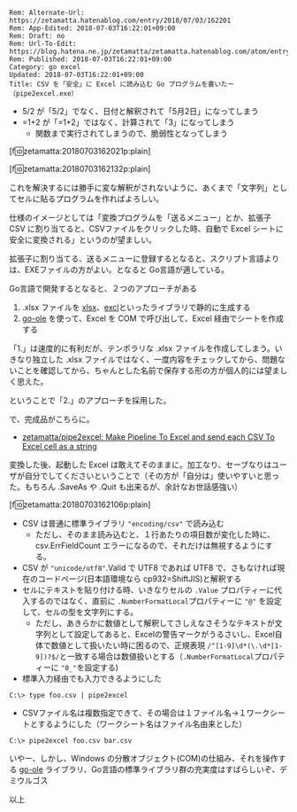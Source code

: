 ```header
Rem: Alternate-Url: https://zetamatta.hatenablog.com/entry/2018/07/03/162201
Rem: App-Edited: 2018-07-03T16:22:01+09:00
Rem: Draft: no
Rem: Url-To-Edit: https://blog.hatena.ne.jp/zetamatta/zetamatta.hatenablog.com/atom/entry/10257846132597680424
Rem: Published: 2018-07-03T16:22:01+09:00
Category: go excel
Updated: 2018-07-03T16:22:01+09:00
Title: CSV を「安全」に Excel に読み込む Go プログラムを書いたー（pipe2excel.exe）
```
* 5/2 が「5/2」でなく、日付と解釈されて「5月2日」になってしまう
* =1+2 が「=1+2」ではなく、計算されて「3」になってしまう
    * 関数まで実行されてしまうので、脆弱性となってしまう

[f:id:zetamatta:20180703162021p:plain]

[f:id:zetamatta:20180703162132p:plain]

これを解決するには勝手に変な解釈がされないように、あくまで「文字列」としてセルに貼るプログラムを作ればよろしい。

仕様のイメージとしては「変換プログラムを「送るメニュー」とか、拡張子 CSV に割り当てると、CSVファイルをクリックした時、自動で Excel シートに安全に変換される」というのが望ましい。

拡張子に割り当てる、送るメニューに登録するとなると、スクリプト言語よりは、EXEファイルの方がよい。となると Go言語が適している。

Go言語で開発するとなると、２つのアプローチがある

1. .xlsx ファイルを [xlsx](https://github.com/tealeg/xlsx)、[excl](https://github.com/loadoff/excl)といったライブラリで静的に生成する
2. [go-ole](https://github.com/go-ole/go-ole) を使って、Excel を COM で呼び出して、Excel 経由でシートを作成する

「1.」は速度的に有利だが、テンポラリな .xlsx ファイルを作成してしまう。いきなり独立した .xlsx ファイルではなく、一度内容をチェックしてから、問題ないことを確認してから、ちゃんとした名前で保存する形の方が個人的には望ましく思えた。

ということで「2.」のアプローチを採用した。

で、完成品がこちらに。

* [zetamatta/pipe2excel: Make Pipeline To Excel and send each CSV To Excel cell as a string](https://github.com/zetamatta/pipe2excel)

変換した後、起動した Excel は敢えてそのままに。加工なり、セーブなりはユーザが自分でしてくださいということで（その方が「自分は」使いやすいと思った。もちろん .SaveAs や .Quit も出来るが、余計なお世話感強い）

[f:id:zetamatta:20180703162106p:plain]

* CSV は普通に標準ライブラリ `"encoding/csv"` で読み込む
   * ただし、そのまま読み込むと、１行あたりの項目数が変化した時に、csv.ErrFieldCount エラーになるので、それだけは無視するようにする。
* CSV が `"unicode/utf8"`.Valid で UTF8 であれば UTF8 で、さもなければ現在のコードページ(日本語環境なら cp932=ShiftJIS)と解釈する
* セルにテキストを貼り付ける時、いきなりセルの `.Value` プロパティーに代入するのではなく、直前に `.NumberFormatLocal`プロパティーに `"@"` を設定して、セルの型を文字列にする。
   * ただし、あきらかに数値として解釈してさしえなさそうなテキストが文字列として設定してあると、Excelの警告マークがうるさいし、Excel自体で数値として扱いたい時に困るので、正規表現 `/^[1-9]\d*(\.\d*[1-9])?$/`と一致する場合は数値扱いとする（`.NumberFormatLocal`プロパティーに `"0_"`を設定する)
* 標準入力経由でも入力できるようにした

```
C:\> type foo.csv | pipe2excel
```

* CSVファイル名は複数指定できて、その場合は１ファイル名→１ワークシートとするようにした（ワークシート名はファイル名由来とした）

```
C:\> pipe2excel foo.csv bar.csv
```

いやー、しかし、Windows の分散オブジェクト(COM)の仕組み、それを操作する [go-ole](https://github.com/go-ole/go-ole) ライブラリ、Go言語の標準ライブラリ群の充実度はすばらしいぞ、デミウルゴス

以上
